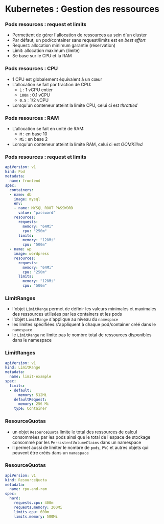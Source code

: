 # Kubernetes : Gestion des ressources

### Pods resources : request et limits

- Permettent de gérer l'allocation de ressources au sein d'un cluster
- Par défaut, un pod/container sans request/limits est en *best effort*
- Request: allocation minimum garantie (réservation)
- Limit: allocation maximum (limite)
- Se base sur le CPU et la RAM

### Pods resources : CPU

- 1 CPU est globalement équivalent à un cœur
- L'allocation se fait par fraction de CPU:
  - `1` : 1 vCPU entier
  - `100m` : 0.1 vCPU
  - `0.5` : 1/2 vCPU
- Lorsqu'un conteneur atteint la limite CPU, celui ci est *throttled*

### Pods resources : RAM

- L'allocation se fait en unité de RAM:
  - `M` : en base 10
  - `Mi` : en base 2
- Lorsqu'un conteneur atteint la limite RAM, celui ci est *OOMKilled*

### Pods resources : request et limits

```yaml
apiVersion: v1
kind: Pod
metadata:
  name: frontend
spec:
  containers:
  - name: db
    image: mysql
    env:
    - name: MYSQL_ROOT_PASSWORD
      value: "password"
    resources:
      requests:
        memory: "64Mi"
        cpu: "250m"
      limits:
        memory: "128Mi"
        cpu: "500m"
  - name: wp
    image: wordpress
    resources:
      requests:
        memory: "64Mi"
        cpu: "250m"
      limits:
        memory: "128Mi"
        cpu: "500m"
```

### LimitRanges

- l'objet `LimitRange` permet de définir les valeurs minimales et maximales des ressources utilisées par les containers et les pods
- l'objet `LimitRange` s'applique au niveau du `namespace`
- les limites spécifiées s'appliquent à chaque pod/container créé dans le `namespace`
- le `LimitRange` ne limite pas le nombre total de ressources disponibles dans le namespace

### LimitRanges

```yaml
apiVersion: v1
kind: LimitRange
metadata:
  name: limit-example
spec:
  limits:
  - default:
      memory: 512Mi
    defaultRequest:
      memory: 256 Mi
    type: Container
```

### ResourceQuotas

- un objet `ResourceQuota` limite le total des ressources de calcul consommées par les pods ainsi que
  le total de l'espace de stockage consommé par les `PersistentVolumeClaims` dans un namespace
- il permet aussi de limiter le nombre de `pods`, `PVC` et autres objets qui peuvent être créés dans un `namespace`

### ResourceQuotas

```yaml
apiVersion: v1
kind: ResourceQuota
metadata:
  name: cpu-and-ram
spec:
  hard:
    requests.cpu: 400m
    requests.memory: 200Mi
    limits.cpu: 600m
    limits.memory: 500Mi
```

